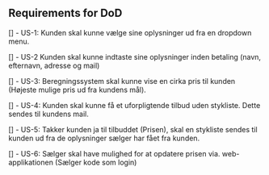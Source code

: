 ## Requirements for DoD

[] - US-1: Kunden skal kunne vælge sine oplysninger ud fra en dropdown menu.

[] - US-2 Kunden skal kunne indtaste sine oplysninger inden betaling (navn, efternavn, adresse og mail)

[] - US-3: Beregningssystem skal kunne vise en cirka pris til kunden (Højeste mulige pris ud fra kundens mål).

[] - US-4: Kunden skal kunne få et uforpligtende tilbud uden stykliste. Dette sendes til kundens mail.

[] - US-5: Takker kunden ja til tilbuddet (Prisen), skal en stykliste sendes til kunden ud fra de oplysninger sælger har fået fra kunden.

[] - US-6: Sælger skal have mulighed for at opdatere prisen via. web-applikationen (Sælger kode som login)
